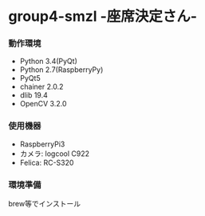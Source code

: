 # group4-smzl -座席決定さん-

### 動作環境
- Python 3.4(PyQt)
- Python 2.7(RaspberryPy)
- PyQt5
- chainer 2.0.2
- dlib 19.4
- OpenCV 3.2.0

### 使用機器
- RaspberryPi3
- カメラ: logcool C922
- Felica: RC-S320

### 環境準備
brew等でインストール
